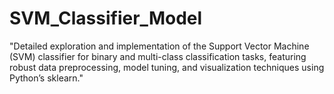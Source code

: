 # SVM_Classifier_Model
"Detailed exploration and implementation of the Support Vector Machine (SVM) classifier for binary and multi-class classification tasks, featuring robust data preprocessing, model tuning, and visualization techniques using Python’s sklearn."
